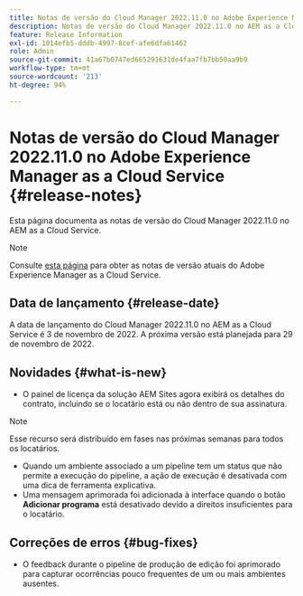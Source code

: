 ```yaml
---
title: Notas de versão do Cloud Manager 2022.11.0 no Adobe Experience Manager as a Cloud Service
description: Notas de versão do Cloud Manager 2022.11.0 no AEM as a Cloud Service.
feature: Release Information
exl-id: 1014efb5-dddb-4997-8cef-afe6dfa61462
role: Admin
source-git-commit: 41a67b0747ed665291631de4faa7fb7bb50aa9b9
workflow-type: tm+mt
source-wordcount: '213'
ht-degree: 94%

---
```


# Notas de versão do Cloud Manager 2022.11.0 no Adobe Experience Manager as a Cloud Service {#release-notes}

Esta página documenta as notas de versão do Cloud Manager 2022.11.0 no AEM as a Cloud Service.

>[!NOTE]
>
>Consulte [esta página](/help/release-notes/release-notes-cloud/release-notes-current.md) para obter as notas de versão atuais do Adobe Experience Manager as a Cloud Service.

## Data de lançamento {#release-date}

A data de lançamento do Cloud Manager 2022.11.0 no AEM as a Cloud Service é 3 de novembro de 2022. A próxima versão está planejada para 29 de novembro de 2022.

## Novidades {#what-is-new}

* O painel de licença da solução AEM Sites agora exibirá os detalhes do contrato, incluindo se o locatário está ou não dentro de sua assinatura.

>[!NOTE]
>
> Esse recurso será distribuído em fases nas próximas semanas para todos os locatários.

* Quando um ambiente associado a um pipeline tem um status que não permite a execução do pipeline, a ação de execução é desativada com uma dica de ferramenta explicativa.
* Uma mensagem aprimorada foi adicionada à interface quando o botão **Adicionar programa** está desativado devido a direitos insuficientes para o locatário.

## Correções de erros {#bug-fixes}

* O feedback durante o pipeline de produção de edição foi aprimorado para capturar ocorrências pouco frequentes de um ou mais ambientes ausentes.
